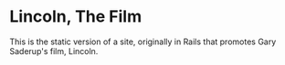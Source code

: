 # Lincoln, The Film

This is the static version of a site, originally in Rails that promotes
Gary Saderup's film, Lincoln.
